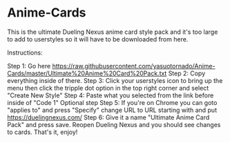 # Anime-Cards
This is the ultimate Dueling Nexus anime card style pack and it's too large to add to userstyles so it will have to be downloaded from here.

Instructions:

Step 1: Go here https://raw.githubusercontent.com/yasuotornado/Anime-Cards/master/Ultimate%20Anime%20Card%20Pack.txt
Step 2: Copy everything inside of there.
Step 3: Click your userstyles icon to bring up the menu then click the tripple dot option in the top right corner and select "Create New Style"
Step 4: Paste what you selected from the link before inside of "Code 1"
Optional step
Step 5: If you're on Chrome you can goto "applies to" and press "Specify" change URL to URL starting with and put https://duelingnexus.com/
Step 6: Give it a name "Ultimate Anime Card Pack" and press save. Reopen Dueling Nexus and you should see changes to cards.
That's it, enjoy!
